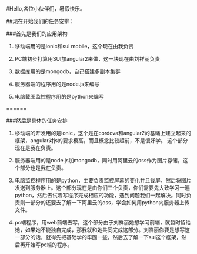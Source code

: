 #Hello,各位小伙伴们，暑假快乐。

##现在开始我们的任务安排：

###首先是我们的应用架构

1. 移动端用的是ionic和sui mobile，这个现在由我负责

2. PC端初步打算用SUI加angular2来做，这一块现在由刘祥丽负责

3. 数据库用的是mongodb，自己搭建多副本集群

4. 服务器端的程序用的是node.js来编写

5. 电脑截图监控程序用的是python来编写

======

###然后是具体的任务安排

1. 移动端的开发用的是ionic，这个是在cordova和angular2的基础上建立起来的框架，angular对js的要求极高，而且概念比较超前，不是很好学。
这个部分现在是我在负责。

2. 服务器端用的是node.js加mongodb，同时用阿里云的oss作为图片存储，这个部分也是我在负责。

3. 电脑监控程序用的是python，主要负责监控屏幕的变化并且截屏，然后将图片发送到服务器上。这个部分现在是由你们三个负责，你们需要先大致学习一遍python，然后去试着写程序完成相应的功能，遇到问题我们一起解决。同时负责则一部分的还要去了解一下阿里云的oss，学会如何用python向服务器上传文件。

4. pc端程序，用web前端去写，这个部分由于刘祥丽她想学习前端，就暂时留给她，如果她不能独自完成，那我就和她共同完成这部分。刘祥丽你要是想写这一部分的话，就得先把基础学的牢固一些，然后去了解一下sui这个框架，然后再开始写pc端的程序。




